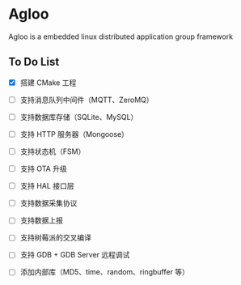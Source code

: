 # Agloo
Agloo is a embedded linux distributed application group framework



## To Do List

- [x] 搭建 CMake 工程
- [ ] 支持消息队列中间件（MQTT、ZeroMQ）
- [ ] 支持数据库存储（SQLite、MySQL）
- [ ] 支持 HTTP 服务器（Mongoose）
- [ ] 支持状态机（FSM）
- [ ] 支持 OTA 升级
- [ ] 支持 HAL 接口层
- [ ] 支持数据采集协议
- [ ] 支持数据上报
- [ ] 支持树莓派的交叉编译
- [ ] 支持 GDB + GDB Server 远程调试
- [ ] 添加内部库（MD5、time、random、ringbuffer 等）

